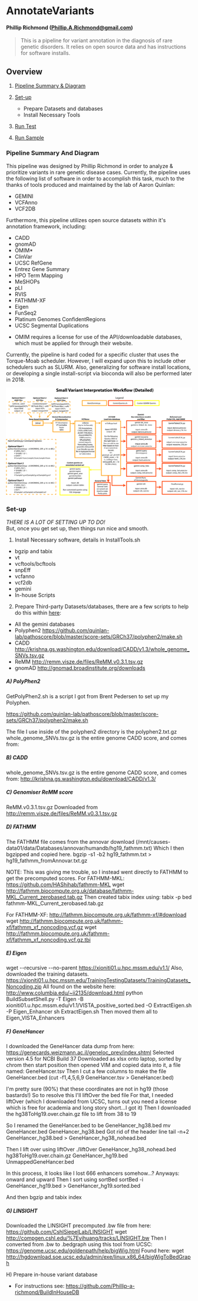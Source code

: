 # AnnotateVariants
#### Phillip Richmond (Phillip.A.Richmond@gmail.com)

> This is a pipeline for variant annotation in the diagnosis of rare genetic disorders. It relies on open source data and has instructions for software installs.

## Overview
1. [Pipeline Summary & Diagram](#pipeline-summary-and-diagram)

2. [Set-up](#set-Up) 
	- Prepare Datasets and databases
	- Install Necessary Tools

3. [Run Test](#run-test)

4. [Run Sample](#run-sample)


### Pipeline Summary And Diagram
This pipeline was designed by Phillip Richmond in order to analyze & prioritize variants in rare genetic disease cases. Currently, the pipeline uses the following list of software in order to accomplish this task, much to the thanks of tools produced and maintained by the lab of Aaron Quinlan:
+ GEMINI
+ VCFAnno
+ VCF2DB

Furthermore, this pipeline utilizes open source datasets within it's annotation framework, including:
+ CADD 
+ gnomAD
+ OMIM*
+ ClinVar
+ UCSC RefGene
+ Entrez Gene Summary
+ HPO Term Mapping
+ MeSHOPs
+ pLI
+ RVIS
+ FATHMM-XF
+ Eigen
+ FunSeq2
+ Platinum Genomes ConfidentRegions
+ UCSC Segmental Duplications

* OMIM requires a license for use of the API/downloadable databases, which must be applied for through their website.

Currently, the pipeline is hard coded for a specific cluster that uses the Torque-Moab scheduler. However, I will expand upon this to include other schedulers such as SLURM. Also, generalizing for software install locations, or developing a single install-script via bioconda will also be performed later in 2018.


![](https://github.com/Phillip-a-richmond/AnnotateVariants/blob/master/Figure3-NewInterpretationPipeline.png)



### Set-up
*THERE IS A LOT OF SETTING UP TO DO!*  
But, once you get set up, then things run nice and smooth.

1. Install Necessary software, details in InstallTools.sh
+ bgzip and tabix
+ vt
+ vcftools/bcftools
+ snpEff
+ vcfanno
+ vcf2db
+ gemini
+ In-house Scripts 


2. Prepare Third-party Datasets/databases, there are a few scripts to help do this within [here](https://github.com/Phillip-a-richmond/AnnotateVariants/tree/master/GetThirdPartyDatabases):
+ All the gemini databases
+ Polyphen2  https://github.com/quinlan-lab/pathoscore/blob/master/score-sets/GRCh37/polyphen2/make.sh
+ CADD  http://krishna.gs.washington.edu/download/CADD/v1.3/whole_genome_SNVs.tsv.gz 
+ ReMM  http://remm.visze.de/files/ReMM.v0.3.1.tsv.gz
+ gnomAD http://gnomad.broadinstitute.org/downloads


##### A) PolyPhen2
GetPolyPhen2.sh is a script I got from Brent Pedersen to set up my Polyphen.

https://github.com/quinlan-lab/pathoscore/blob/master/score-sets/GRCh37/polyphen2/make.sh

The file I use inside of the polyphen2 directory is the polyphen2.txt.gz
whole_genome_SNVs.tsv.gz is the entire genome CADD score, and comes from:

##### B) CADD
whole_genome_SNVs.tsv.gz is the entire genome CADD score, and comes from:
http://krishna.gs.washington.edu/download/CADD/v1.3/


##### C) Genomiser ReMM score 
ReMM.v0.3.1.tsv.gz
Downloaded from http://remm.visze.de/files/ReMM.v0.3.1.tsv.gz

##### D) FATHMM
The FATHMM file comes from the annovar download (/mnt/causes-data01/data/Databases/annovar/humandb/hg19_fathmm.txt)
Which I then bgzipped and copied here.
bgzip -s1 -b2 hg19_fathmm.txt > hg19_fathmm_fromAnnovar.txt.gz

NOTE: This was giving me trouble, so I instead went directly to FATHMM to get the precomputed scores. For FATHMM-MKL:
https://github.com/HAShihab/fathmm-MKL
wget http://fathmm.biocompute.org.uk/database/fathmm-MKL_Current_zerobased.tab.gz
Then created tabix index using:
tabix -p bed fathmm-MKL_Current_zerobased.tab.gz 

For FATHMM-XF:
http://fathmm.biocompute.org.uk/fathmm-xf/#download
wget http://fathmm.biocompute.org.uk/fathmm-xf/fathmm_xf_noncoding.vcf.gz
wget http://fathmm.biocompute.org.uk/fathmm-xf/fathmm_xf_noncoding.vcf.gz.tbi


##### E) Eigen
wget --recursive --no-parent https://xioniti01.u.hpc.mssm.edu/v1.1/
Also, downloaded the training datasets.
https://xioniti01.u.hpc.mssm.edu/TrainingTestingDatasets/TrainingDatasets_Noncoding.zip
All found on the website here:
http://www.columbia.edu/~ii2135/download.html
python BuildSubsetShell.py -T Eigen -B xioniti01.u.hpc.mssm.edu/v1.1/VISTA_positive_sorted.bed -O ExtractEigen.sh -P Eigen_Enhancer
sh ExtractEigen.sh
Then moved them all to Eigen_VISTA_Enhancers

##### F) GeneHancer
I downloaded the GeneHancer data dump from here:
https://genecards.weizmann.ac.il/geneloc_prev/index.shtml
Selected version 4.5 for NCBI Build 37
Downloaded as xlsx onto laptop, sorted by chrom then start position
then opened VIM and copied data into it, a file named: GeneHancer.tsv
Then I cut a few columns to make the file GeneHancer.bed (cut -f1,4,5,6,9 GeneHancer.tsv > GeneHancer.bed)

I'm pretty sure (90%) that these coordinates are not in hg19 (those bastards!) 
So to resolve this I'll liftOver the bed file
For that, I needed liftOver (which I downloaded from UCSC, turns out you need a license which is free for academia and long story short...I got it)
Then I downloaded the hg38ToHg19.over.chain.gz file to lift from 38 to 19

So I renamed the GeneHancer.bed to be GeneHancer_hg38.bed
mv GeneHancer.bed GeneHancer_hg38.bed
Got rid of the header line
tail -n+2 GeneHancer_hg38.bed > GeneHancer_hg38_nohead.bed

Then I lift over using liftOver
./liftOver GeneHancer_hg38_nohead.bed hg38ToHg19.over.chain.gz GeneHancer_hg19.bed UnmappedGeneHancer.bed

In this process, it looks like I lost 666 enhancers somehow...?
Anyways: onward and upward
Then I sort using sortBed
sortBed -i GeneHancer_hg19.bed > GeneHancer_hg19.sorted.bed

And then bgzip and tabix index

##### G) LINSIGHT
Downloaded the LINSIGHT precomputed .bw file from here:
https://github.com/CshlSiepelLab/LINSIGHT
wget http://compgen.cshl.edu/%7Eyihuang/tracks/LINSIGHT.bw
Then I converted from .bw to .bedgraph using this tool from UCSC:
https://genome.ucsc.edu/goldenpath/help/bigWig.html
Found here: 
wget http://hgdownload.soe.ucsc.edu/admin/exe/linux.x86_64/bigWigToBedGraph


H) Prepare in-house variant database
+ For instructions see: https://github.com/Phillip-a-richmond/BuildInHouseDB



